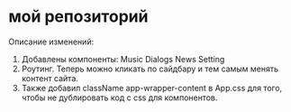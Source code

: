 # мой репозиторий

Описание изменений:
1) Добавлены компоненты: Music Dialogs News Setting
2) Роутинг. Теперь можно кликать по сайдбару и тем самым менять контент сайта.
3) Также добавил className app-wrapper-content в App.css для того, чтобы не дублировать код с css для компонентов.